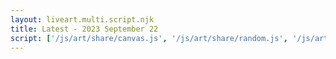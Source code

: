 ```yaml
---
layout: liveart.multi.script.njk
title: Latest - 2023 September 22
script: ['/js/art/share/canvas.js', '/js/art/share/random.js', '/js/art/share/draw_kit.js', '/js/art/latest.js']
---
```



